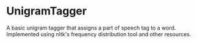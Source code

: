 # UnigramTagger
A basic unigram tagger that assigns a part of speech tag to a word. Implemented using nltk's frequency distribution tool and other resources.
